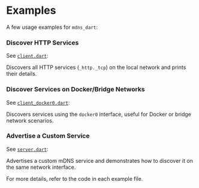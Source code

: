 # Examples

A few usage examples for `mdns_dart`:

### Discover HTTP Services

See [`client.dart`](/example/client.dart):

Discovers all HTTP services (`_http._tcp`) on the local network and prints their details.

### Discover Services on Docker/Bridge Networks

See [`client_docker0.dart`](/example/client_docker0.dart):

Discovers services using the `docker0` interface, useful for Docker or bridge network scenarios.

### Advertise a Custom Service

See [`server.dart`](/example/server.dart):

Advertises a custom mDNS service and demonstrates how to discover it on the same network interface.

For more details, refer to the code in each example file.
